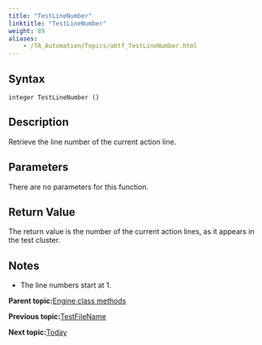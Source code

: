 ```yaml
--- 
title: "TestLineNumber"
linktitle: "TestLineNumber"
weight: 89
aliases: 
    - /TA_Automation/Topics/abtf_TestLineNumber.html
---
```


## Syntax

`integer TestLineNumber ()`

## Description

Retrieve the line number of the current action line.

## Parameters

There are no parameters for this function.

## Return Value

The return value is the number of the current action lines, as it appears in the test cluster.

## Notes

-   The line numbers start at 1.

**Parent topic:**[Engine class methods](/TA_Automation/Topics/abtf_Engine_classes.html)

**Previous topic:**[TestFileName](/TA_Automation/Topics/abtf_TestFileName.html)

**Next topic:**[Today](/TA_Automation/Topics/abtf_Today.html)

